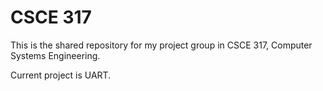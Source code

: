 # CSCE 317

This is the shared repository for my project group in CSCE 317, Computer
Systems Engineering.

Current project is UART.
